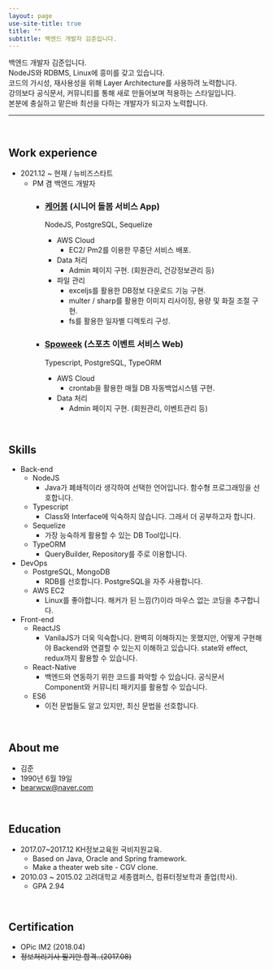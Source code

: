 ```yaml
---
layout: page
use-site-title: true
title: ""
subtitle: 백엔드 개발자 김준입니다.
---
```


백엔드 개발자 김준입니다.<br/>
NodeJS와 RDBMS, Linux에 흥미를 갖고 있습니다.<br/>
코드의 가시성, 재사용성을 위해 Layer Architecture를 사용하려 노력합니다.<br/>
강의보다 공식문서, 커뮤니티를 통해 새로 만들어보며 적용하는 스타일입니다.<br/>
본분에 충실하고 맡은바 최선을 다하는 개발자가 되고자 노력합니다.

---

<br/>

## Work experience
- 2021.12 ~ 현재 / 뉴비즈스타트
	- PM 겸 백엔드 개발자   
		- ### [케어봄](https://www.junctionmed.com/) (시니어 돌봄 서비스 App)
			NodeJS, PostgreSQL, Sequelize
			- AWS Cloud
				- EC2/ Pm2를 이용한 무중단 서비스 배포.
			- Data 처리
				- Admin 페이지 구현. (회원관리, 건강정보관리 등)
			- 파일 관리
				- exceljs를 활용한 DB정보 다운로드 기능 구현.
				- multer / sharp를 활용한 이미지 리사이징, 용량 및 화질 조절 구현.
				- fs를 활용한 일자별 디렉토리 구성.


		- ### [Spoweek](http://www.spoweek.com) (스포츠 이벤트 서비스 Web)
			Typescript, PostgreSQL, TypeORM
			- AWS Cloud
				- crontab을 활용한 매월 DB 자동백업시스템 구현.
			- Data 처리
				- Admin 페이지 구현. (회원관리, 이벤트관리 등)
<br/>

## Skills
- Back-end
  - NodeJS
	- Java가 폐쇄적이라 생각하여 선택한 언어입니다. 함수형 프로그래밍을 선호합니다.
  - Typescript
	- Class와 Interface에 익숙하지 않습니다. 그래서 더 공부하고자 합니다.
  - Sequelize
	- 가장 능숙하게 활용할 수 있는 DB Tool입니다.
  - TypeORM
	- QueryBuilder, Repository를 주로 이용합니다.
- DevOps
  - PostgreSQL, MongoDB
	- RDB를 선호합니다. PostgreSQL을 자주 사용합니다.
  - AWS EC2
	- Linux를 좋아합니다. 해커가 된 느낌(?)이라 마우스 없는 코딩을 추구합니다.
- Front-end
  - ReactJS
	- VanilaJS가 더욱 익숙합니다. 
		완벽히 이해하지는 못했지만, 어떻게 구현해야 Backend와 연결할 수 있는지 이해하고 있습니다. 
		state와 effect, redux까지 활용할 수 있습니다.
  - React-Native
	- 백엔드와 연동하기 위한 코드를 파악할 수 있습니다. 공식문서 Component와 커뮤니티 패키지를 활용할 수 있습니다.
  - ES6
	- 이전 문법들도 알고 있지만, 최신 문법을 선호합니다.

<br/>

## About me
- 김준 
- 1990년 6월 19일
- bearwcw@naver.com

<br/>

## Education
- 2017.07~2017.12 KH정보교육원 국비지원교육.
  - Based on Java, Oracle and  Spring framework.
  - Make a theater web site - CGV clone.
- 2010.03 ~ 2015.02 고려대학교 세종캠퍼스, 컴퓨터정보학과 졸업(학사). 
  - GPA 2.94

<br/>

## Certification
- OPic IM2 (2018.04)
- ~~정보처리기사 필기만 합격..(2017.08)~~





<!-- index.md -> index.html로 바꾸고 시작해라
---
layout: page
title: About me
subtitle: ""
permalink: "aboutme"
--- 

---
layout: page
title: Jun
subtitle: Way to be gorgeous developer
---

<div class="posts-list"> 
  {% for post in paginator.posts %}
  <article class="post-preview">
    <a href="{{ post.url | prepend: site.baseurl }}">
	  <h2 class="post-title">{{ post.title }}</h2>

	  {% if post.subtitle %}
	  <h3 class="post-subtitle">
	    {{ post.subtitle }}
	  </h3>
	  {% endif %}
    </a>

    <p class="post-meta">
      Posted on {{ post.date | date: "%B %-d, %Y" }}
    </p>

    <div class="post-entry-container">
      {% if post.image %}
      <div class="post-image">
        <a href="{{ post.url | prepend: site.baseurl }}">
          <img src="{{ post.image }}">
        </a>
      </div>
      {% endif %}
      <div class="post-entry">
        {{ post.excerpt | strip_html | xml_escape | truncatewords: site.excerpt_length }}
        {% assign excerpt_word_count = post.excerpt | number_of_words %}
        {% if post.content != post.excerpt or excerpt_word_count > site.excerpt_length %}
          <a href="{{ post.url | prepend: site.baseurl }}" class="post-read-more">[Read&nbsp;More]</a>
        {% endif %}
      </div>
    </div>

    {% if post.tags.size > 0 %}
    <div class="blog-tags">
      Tags:
      {% if site.link-tags %}
      {% for tag in post.tags %}
      <a href="{{ site.baseurl }}/tag/{{ tag }}">{{ tag }}</a>
      {% endfor %}
      {% else %}
        {{ post.tags | join: ", " }}
      {% endif %}
    </div>
    {% endif %}

   </article>
  {% endfor %}
</div>

{% if paginator.total_pages > 1 %}
<ul class="pager main-pager">
  {% if paginator.previous_page %}
  <li class="previous">
    <a href="{{ paginator.previous_page_path | prepend: site.baseurl | replace: '//', '/' }}">&larr; Newer Posts</a>
  </li>
  {% endif %}
  {% if paginator.next_page %}
  <li class="next">
    <a href="{{ paginator.next_page_path | prepend: site.baseurl | replace: '//', '/' }}">Older Posts &rarr;</a>
  </li>
  {% endif %}
</ul>
{% endif %}
-->
